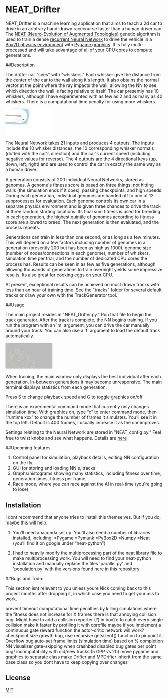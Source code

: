 # NEAT_Drifter

NEAT_Drifter is a machine learning application that aims to teach a 2d car to drive in an aribtrary hand-drawn racecourse faster than a human driver can.
The [NEAT (Neuro-Evolution of Augmented Topologies)](http://nn.cs.utexas.edu/downloads/papers/stanley.cec02.pdf) genetic algorithm is used to train a dense [recurrent Neural Network](https://en.wikipedia.org/wiki/Recurrent_neural_network) to drive the vehicle in a [Box2D physics environment](https://en.wikipedia.org/wiki/Box2D) with [Pygame graphics](https://www.pygame.org/news). It is fully multi-processed and will take advantage of all of your CPU cores to compute generations.


##Description

The drifter car "sees" with "whiskers." Each whisker give the distance from the center of the car to the wall along it's length. It also obtains the normal vector at the point where the ray impacts the wall, allowing the NN to see which direction the wall is facing relative to itself. The car presently has 10 whiskers, although I have experimented with as few as 2 and as many as 40 whiskers. There is a computational time penalty for using more whiskers. 

<img src="pics/whiskers.png" width="150" >

The Neural Network takes 21 inputs and produces 4 outputs. The inputs include the 10 whisker distances, the 10 corresponding whisker normals (dotted with the car's direction) and the car's current speed (including negative values for reverse). The 4 outputs are the 4 directional keys (up, down, left, right) and are used to control the car in exactly the same way as a human driver. 

A generation consists of 200 individual Neural Networks, stored as genomes. A genome's fitness score is based on three things: not hitting walls (the simulation ends if it does), passing checkpoints, and high speeds. During each generation, individual genomes are handed off to one of 12 subprocesses for evaluation. Each genome controls its own car in a separate physics environment and is given three chances to drive the track at three random starting locations. Its final sum fitness is used for breeding. In each generation, the highest quintile of genomes according to fitness score are allowed to breed. The next generation is then evaluated, and the process repeats. 

Generations can train in less than one second, or as long as a few minutes. This will depend on a few factors including number of genomes in a generation (presently 200 but has been as high as 1000), genome size (number of nodes/connections in each genome), number of whiskers, simulation time per trial, and the number of dedicated CPU cores the process has. Results can be seen in as few as five generations, although allowing thousands of generations to train overnight yields some impressive results. Its also great for cooking eggs on your CPU. 

At present, exceptional results can be achieved on most drawn tracks with less than an hour of training time. See the "tracks" folder for several default tracks or draw your own with the TrackGenerator tool. 

##Usage

The main project resides in "NEAT_Drifter.py." Run that file to begin the track generator. After the track is complete, the NN begins training. If you run the program with an 'm' argument, you can drive the car manually around your track. You can also use a 't' argument to load the default track automatically.

<img src="pics/maketrack.gif" width="150">

When training, the main window only displays the best individual after each generation. In-between generations it may become unresponsive. The main terminal displays statistics from each generation. 

Press S to change playback speed and G to toggle graphics on/off

There is an experimental command mode that currently only changes simulation time. With graphics on, type “c” to enter command mode, then “runtime xxx” to change the number of frames it simulates. You’ll see it in the top left. Default is 400 frames, I usually increase it as the car improves.

Settings relating to the Neural Network are stored in "NEAT_config.py." Feel free to twist knobs and see what happens. Details are [here](https://neat-python.readthedocs.io/en/latest/config_file.html)

##Upcoming features

1. Control panel for simulation, playback details, editing NN configuration on the fly.
2. GUI for storing and loading NN's, tracks
3. Graphs/histograms showing many statistics, including fitness over time, generation times, fitness per frame, 
4. Race mode, where you can race against the AI in real-time (you're going to lose)

## Installation

I dont recommend that anyone tries to install this themselves. But if you do, maybe this will help:

1.	You’ll need anaconda set up. You’ll also need a number of libraries installed, including: 
  *Pygame
  *Pymunk
  *PyBox2D
  *Numpy
  *Neat (you’ll find it on google under “neat-python”)

2. I had to heavily modify the multiprocessing part of the neat library file to make multiprocessing work. You will need to find your neat-python installation and manually replace the files 'parallel.py' and 'population.py' with the versions found here in this repository

##Bugs and Todo:

This section isnt relevant to you unless youre Nick coming back to this project months after dropping it, in which case you need to get your ass to work. 

prevent timeout computational time penalties by killing simulations where the fitness does not increase for X frames
there is that annoying collision bug. Might have to add a collision reporter (?) in box2d to catch every single collision
make it faster by profiling it with cprofile
maybe if you implement a continuous gate reward function the actor-critic network will work?
checkpoint size growth bug, use recursive getsizeof() function to pinpoint it.
Overflow bug
auto-set frame limits (simulation time) based on % completion
NN visualizer
gate-skipping when crashbad disabled bug
gates per point bug/ incompatability with old/new tracks (5 GPP vs 20)
move pygame and graphics to separate class
make Drifter and MPDrifter inherit from the same base class so you dont have to keep copying over changes


## License
[MIT](https://choosealicense.com/licenses/mit/)